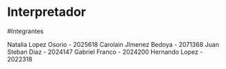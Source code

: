 # Interpretador

#Integrantes

Natalia Lopez Osorio - 2025618
Carolain JImenez Bedoya - 2071368
Juan Steban Diaz - 2024147
Gabriel Franco - 2024200
Hernando Lopez - 2022318
